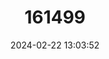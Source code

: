 ---
title: "161499"
category: "Ctenacis fehlmanni"
draft: false
date: 2024-02-22 13:03:52
languages:
  French: ["Requin Chat Arlequin"]
  Spanish; Castilian: ["Tollo Coludo Arlequín"]
  English: ["Harlequin Catshark"]
---